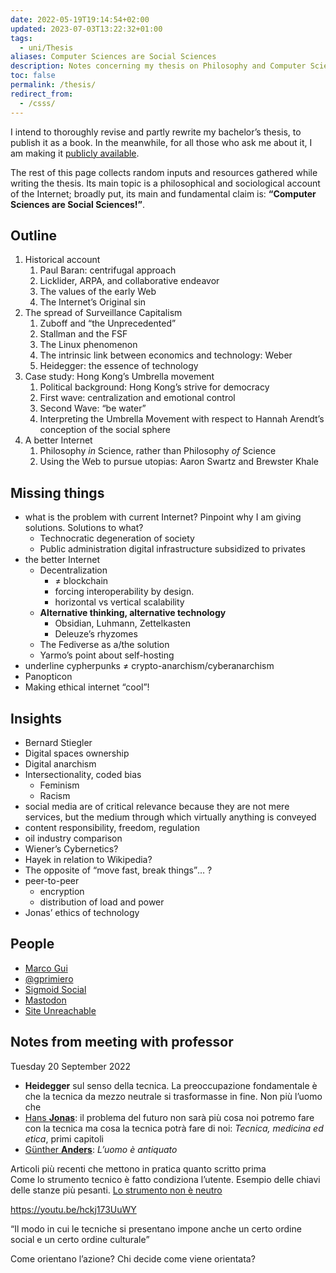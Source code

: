 ```yaml
---
date: 2022-05-19T19:14:54+02:00
updated: 2023-07-03T13:22:32+01:00
tags:
  - uni/Thesis
aliases: Computer Sciences are Social Sciences
description: Notes concerning my thesis on Philosophy and Computer Sciences
toc: false
permalink: /thesis/
redirect_from:
  - /csss/
---
```

I intend to thoroughly revise and partly rewrite my bachelor’s thesis, to publish it as a book. In the meanwhile, for all those who ask me about it, I am making it [publicly available](https://tommi.space/Computer%20Sciences%20are%20Social%20Sciences%20%E2%80%94%20Tommaso%20Marmo%E2%80%99s%20bachelor%20thesis.pdf).

The rest of this page collects random inputs and resources gathered while writing the thesis. Its main topic is a philosophical and sociological account of the Internet; broadly put, its main and fundamental claim is: **<q>Computer Sciences are Social Sciences!</q>**.

## Outline

1. Historical account
	1. Paul Baran: centrifugal approach
	2. Licklider, ARPA, and collaborative endeavor
	3. The values of the early Web
	4. The Internet’s Original sin
2. The spread of Surveillance Capitalism
	1. Zuboff and <q>the Unprecedented</q>
	2. Stallman and the FSF
	3. The Linux phenomenon
	4. The intrinsic link between economics and technology: Weber
	5. Heidegger: the essence of technology
3. Case study: Hong Kong’s Umbrella movement
	1. Political background: Hong Kong’s strive for democracy
	2. First wave: centralization and emotional control
	3. Second Wave: <q>be water</q>
	4. Interpreting the Umbrella Movement with respect to Hannah Arendt’s conception of the social sphere
4. A better Internet
	1. Philosophy *in* Science, rather than Philosophy *of* Science
	2. Using the Web to pursue utopias: Aaron Swartz and Brewster Khale

## Missing things

- what is the problem with current Internet? Pinpoint why I am giving solutions. Solutions to what?
	- Technocratic degeneration of society
	- Public administration digital infrastructure subsidized to privates
- the better Internet
	- Decentralization
		- ≠ blockchain
		- forcing interoperability by design.
		- horizontal vs vertical scalability
	- **Alternative thinking, alternative technology**
		- Obsidian, Luhmann, Zettelkasten
		- Deleuze’s rhyzomes
	- The Fediverse as a/the solution
	- Yarmo’s point about self-hosting
- underline cypherpunks ≠ crypto-anarchism/cyberanarchism
- Panopticon
- Making ethical internet “cool”!

## Insights

- Bernard Stiegler
- Digital spaces ownership
- Digital anarchism
- Intersectionality, coded bias
	- Feminism
	- Racism
- social media are of critical relevance because they are not mere services, but the medium through which virtually anything is conveyed
- content responsibility, freedom, regulation
- oil industry comparison
- Wiener’s Cybernetics?
- Hayek in relation to Wikipedia?
- The opposite of <q>move fast, break things</q>… ?
- peer-to-peer
	- encryption
	- distribution of load and power
- Jonas’ ethics of technology

## People

- [Marco Gui](https://www.unimib.it/marco-gui 'Prof. Marco Gui - Università Milano Bicocca')
- [@gprimiero](https://scholar.social/@gprimiero)
- [Sigmoid Social](https://sigmoid.social/@sethlazar)
- [Mastodon](https://mastodon.social/@ethicistforhire)
- [Site Unreachable](https://mastodon.social/@ShannonVallor)

## Notes from meeting with professor

<p class='date'><time datetime='2022-09-20T09:49:02+02:00'>Tuesday 20 September 2022</time></p>

- **Heidegger** sul senso della tecnica. La preoccupazione fondamentale è che la tecnica da mezzo neutrale si trasformasse in fine. Non più l’uomo che
- [Hans **Jonas**](https://en.wikipedia.org/wiki/Hans_Jonas): il problema del futuro non sarà più cosa noi potremo fare con la tecnica ma cosa la tecnica potrà fare di noi: <cite>Tecnica, medicina ed etica</cite>, primi capitoli
- [Günther **Anders**](https://en.wikipedia.org/wiki/G%C3%BCnther_Anders): <cite>L’uomo è antiquato</cite>

Articoli più recenti che mettono in pratica quanto scritto prima  
Come lo strumento tecnico è fatto condiziona l’utente. Esempio delle chiavi delle stanze più pesanti. <u>Lo strumento non è neutro</u>

https://youtu.be/hckj173UuWY

<q>Il modo in cui le tecniche si presentano impone anche un certo ordine social e un certo ordine culturale</q>

Come orientano l’azione? Chi decide come viene orientata?
